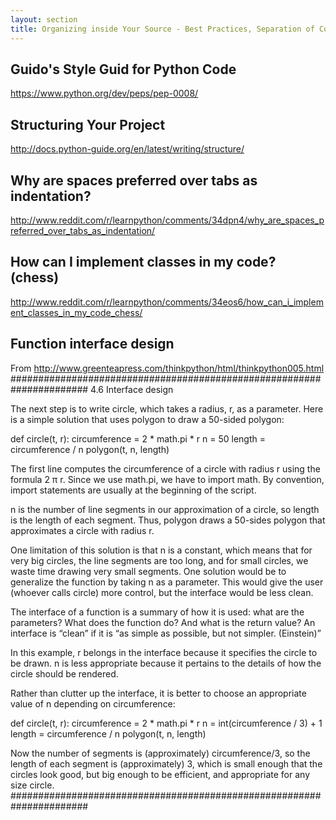 ```yaml
---
layout: section
title: Organizing inside Your Source - Best Practices, Separation of Concerns
---
```


## Guido's Style Guid for Python Code
https://www.python.org/dev/peps/pep-0008/

## Structuring Your Project
http://docs.python-guide.org/en/latest/writing/structure/

## Why are spaces preferred over tabs as indentation?
http://www.reddit.com/r/learnpython/comments/34dpn4/why_are_spaces_preferred_over_tabs_as_indentation/

## How can I implement classes in my code? (chess)
http://www.reddit.com/r/learnpython/comments/34eos6/how_can_i_implement_classes_in_my_code_chess/

## Function interface design 
From http://www.greenteapress.com/thinkpython/html/thinkpython005.html
######################################################################
4.6  Interface design

The next step is to write circle, which takes a radius, r, as a parameter. Here is a simple solution that uses polygon to draw a 50-sided polygon:

def circle(t, r):
    circumference = 2 * math.pi * r
    n = 50
    length = circumference / n
    polygon(t, n, length)

The first line computes the circumference of a circle with radius r using the formula 2 π r. Since we use math.pi, we have to import math. By convention, import statements are usually at the beginning of the script.

n is the number of line segments in our approximation of a circle, so length is the length of each segment. Thus, polygon draws a 50-sides polygon that approximates a circle with radius r.

One limitation of this solution is that n is a constant, which means that for very big circles, the line segments are too long, and for small circles, we waste time drawing very small segments. One solution would be to generalize the function by taking n as a parameter. This would give the user (whoever calls circle) more control, but the interface would be less clean.

The interface of a function is a summary of how it is used: what are the parameters? What does the function do? And what is the return value? An interface is “clean” if it is “as simple as possible, but not simpler. (Einstein)”

In this example, r belongs in the interface because it specifies the circle to be drawn. n is less appropriate because it pertains to the details of how the circle should be rendered.

Rather than clutter up the interface, it is better to choose an appropriate value of n depending on circumference:

def circle(t, r):
    circumference = 2 * math.pi * r
    n = int(circumference / 3) + 1
    length = circumference / n
    polygon(t, n, length)

Now the number of segments is (approximately) circumference/3, so the length of each segment is (approximately) 3, which is small enough that the circles look good, but big enough to be efficient, and appropriate for any size circle.
######################################################################
